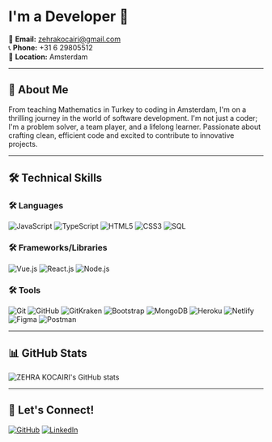 # I'm a Developer 🚀

📧 **Email:** zehrakocairi@gmail.com  
📞 **Phone:** +31 6 29805512  
📍 **Location:** Amsterdam

---

## 🌟 About Me

From teaching Mathematics in Turkey to coding in Amsterdam, I'm on a thrilling journey in the world of software development. I'm not just a coder; I'm a problem solver, a team player, and a lifelong learner. Passionate about crafting clean, efficient code and excited to contribute to innovative projects.

---

## 🛠️ Technical Skills

### 🛠️ Languages
![JavaScript](https://img.shields.io/badge/-JavaScript-F7DF1E?style=for-the-badge&logo=javascript&logoColor=black)
![TypeScript](https://img.shields.io/badge/-TypeScript-3178C6?style=for-the-badge&logo=typescript&logoColor=white)
![HTML5](https://img.shields.io/badge/-HTML5-E34F26?style=for-the-badge&logo=html5&logoColor=white)
![CSS3](https://img.shields.io/badge/-CSS3-1572B6?style=for-the-badge&logo=css3&logoColor=white)
![SQL](https://img.shields.io/badge/-SQL-4479A1?style=for-the-badge&logo=postgresql&logoColor=white)

### 🛠️ Frameworks/Libraries
![Vue.js](https://img.shields.io/badge/-Vue.js-4FC08D?style=for-the-badge&logo=vue.js&logoColor=white)
![React.js](https://img.shields.io/badge/-React.js-61DAFB?style=for-the-badge&logo=react&logoColor=black)
![Node.js](https://img.shields.io/badge/-Node.js-339933?style=for-the-badge&logo=node.js&logoColor=white)

### 🛠️ Tools
![Git](https://img.shields.io/badge/-Git-F05032?style=for-the-badge&logo=git&logoColor=white)
![GitHub](https://img.shields.io/badge/-GitHub-181717?style=for-the-badge&logo=github&logoColor=white)
![GitKraken](https://img.shields.io/badge/-GitKraken-179287?style=for-the-badge&logo=gitkraken&logoColor=white)
![Bootstrap](https://img.shields.io/badge/-Bootstrap-7952B3?style=for-the-badge&logo=bootstrap&logoColor=white)
![MongoDB](https://img.shields.io/badge/-MongoDB-47A248?style=for-the-badge&logo=mongodb&logoColor=white)
![Heroku](https://img.shields.io/badge/-Heroku-430098?style=for-the-badge&logo=heroku&logoColor=white)
![Netlify](https://img.shields.io/badge/-Netlify-00C7B7?style=for-the-badge&logo=netlify&logoColor=white)
![Figma](https://img.shields.io/badge/-Figma-F24E1E?style=for-the-badge&logo=figma&logoColor=white)
![Postman](https://img.shields.io/badge/-Postman-FF6C37?style=for-the-badge&logo=postman&logoColor=white)

---

## 📊 GitHub Stats

![ZEHRA KOCAIRI's GitHub stats](https://github-readme-stats.vercel.app/api?username=zehrakocairi&show_icons=true&theme=radical)

---

## 🤝 Let's Connect!

[![GitHub](https://img.shields.io/badge/GitHub-zehrakocairi-181717?style=for-the-badge&logo=github)](https://github.com/zehrakocairi)
[![LinkedIn](https://img.shields.io/badge/LinkedIn-zehra--kocairi-0077B5?style=for-the-badge&logo=linkedin)](https://linkedin.com/in/zehra-kocairi)
